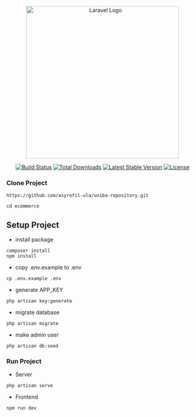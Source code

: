 <p align="center"><a href="https://laravel.com" target="_blank"><img src="https://raw.githubusercontent.com/laravel/art/master/logo-lockup/5%20SVG/2%20CMYK/1%20Full%20Color/laravel-logolockup-cmyk-red.svg" width="400" alt="Laravel Logo"></a></p>

<p align="center">
<a href="https://github.com/laravel/framework/actions"><img src="https://github.com/laravel/framework/workflows/tests/badge.svg" alt="Build Status"></a>
<a href="https://packagist.org/packages/laravel/framework"><img src="https://img.shields.io/packagist/dt/laravel/framework" alt="Total Downloads"></a>
<a href="https://packagist.org/packages/laravel/framework"><img src="https://img.shields.io/packagist/v/laravel/framework" alt="Latest Stable Version"></a>
<a href="https://packagist.org/packages/laravel/framework"><img src="https://img.shields.io/packagist/l/laravel/framework" alt="License"></a>
</p>

### Clone Project
```
https://github.com/asyrofil-ula/uniba-repository.git
```
```
cd ecommerce
```
## Setup Project
- install package 
```
composer install
npm install
```
- copy .env.example to .env
```
cp .env.example .env
```
- generate APP_KEY
```
php artisan key:generate
```
- migrate database
```
php artisan migrate
```
- make admin user
```
php artisan db:seed
```


### Run Project
- Server
```
php artisan serve
```
- Frontend
```
npm run dev
```